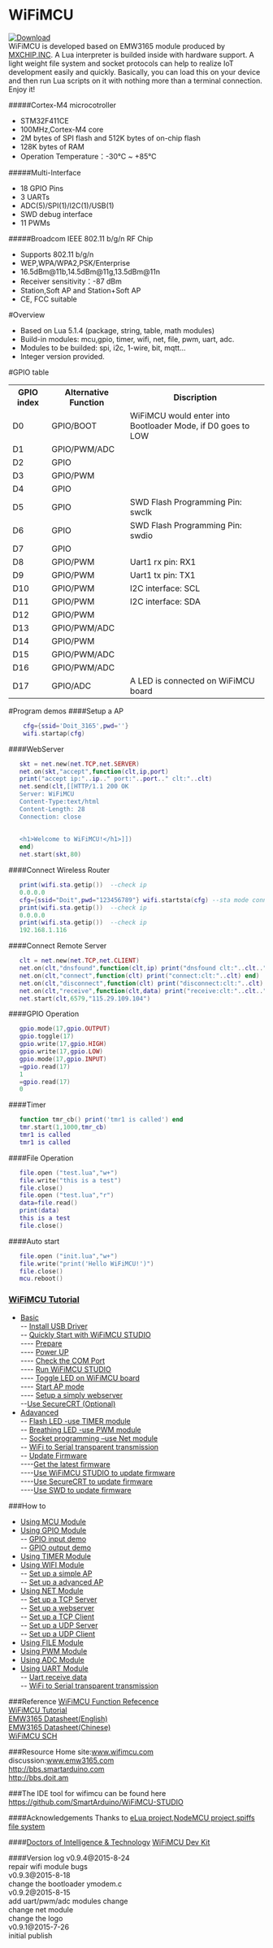 
# **WiFiMCU** #
[![Download](https://img.shields.io/badge/download-~200k-orange.svg)](https://github.com/SmartArduino/WiFiMCU/releases)<br/>
   WiFiMCU is developed based on EMW3165 module produced by [MXCHIP.INC](http://www.mxchip.com/). A Lua interpreter is builded inside with hardware support. A light weight file system and socket protocols can help to realize IoT development easily and quickly. Basically, you can load this on your device and then run Lua scripts on it with nothing more than a terminal connection. <br/>Enjoy it!<br/>

#####Cortex-M4 microcotroller<br/>
- STM32F411CE<br/>
- 100MHz,Cortex-M4 core<br/>
- 2M bytes of SPI flash and 512K bytes of on-chip flash<br/>
- 128K bytes of RAM<br/>
- Operation Temperature：-30℃ ~ +85℃<br/>

#####Multi-Interface<br/>
- 18 GPIO Pins<br/>
- 3 UARTs<br/>
- ADC(5)/SPI(1)/I2C(1)/USB(1)<br/>
- SWD debug interface<br/>
- 11 PWMs<br/>

#####Broadcom IEEE 802.11 b/g/n RF Chip<br/>
- Supports 802.11 b/g/n<br/>
- WEP,WPA/WPA2,PSK/Enterprise<br/>
- 16.5dBm@11b,14.5dBm@11g,13.5dBm@11n<br/>
- Receiver sensitivity：-87 dBm<br/>
- Station,Soft AP and Station+Soft AP<br/>
- CE, FCC suitable<br/>

#Overview
- Based on Lua 5.1.4 (package, string, table, math modules)<br/>
- Build-in modules: mcu,gpio, timer, wifi, net, file, pwm, uart, adc.<br/>
- Modules to be builded: spi, i2c, 1-wire, bit, mqtt...<br/>
- Integer version provided.<br/>

#GPIO table
<a id="gpio pin table"></a>
<table>
  <tr>
    <th scope="col">GPIO index</th><th scope="col">Alternative Function</th><th scope="col">Discription</th>
  </tr>
  <tr>
    <td>D0</td><td>GPIO/BOOT</td><td>WiFiMCU would enter into Bootloader Mode, if D0 goes to LOW</td>
  </tr>
  <tr>
    <td>D1</td><td>GPIO/PWM/ADC</td><td></td>
  </tr>
  <tr>
    <td>D2</td><td>GPIO</td><td></td>
  </tr>
  <tr>
    <td>D3</td><td>GPIO/PWM</td><td></td>
  </tr>
  <tr>
    <td>D4</td><td>GPIO</td><td></td>
  </tr>
  <tr>
    <td>D5</td><td>GPIO</td><td>SWD Flash Programming Pin: swclk</td>
  </tr>
  <tr>
    <td>D6</td><td>GPIO</td><td>SWD Flash Programming Pin: swdio</td>
  </tr>
  <tr>
    <td>D7</td><td>GPIO</td><td></td>
  </tr>
  <tr>
    <td>D8</td><td>GPIO/PWM</td><td>Uart1 rx pin: RX1</td>
  </tr>
  <tr>
    <td>D9</td><td>GPIO/PWM</td><td>Uart1 tx pin: TX1</td>
  </tr>
  <tr>
    <td>D10</td><td>GPIO/PWM</td><td>I2C interface: SCL</td>
  </tr>
  <tr>
    <td>D11</td><td>GPIO/PWM</td><td>I2C interface: SDA</td>
  </tr>
  <tr>
    <td>D12</td><td>GPIO/PWM</td><td></td>
  </tr>
  <tr>
    <td>D13</td><td>GPIO/PWM/ADC</td><td></td>
  </tr>
  <tr>
    <td>D14</td><td>GPIO/PWM</td><td></td>
  </tr>
  <tr>
    <td>D15</td><td>GPIO/PWM/ADC</td><td></td>
  </tr>
  <tr>
    <td>D16</td><td>GPIO/PWM/ADC</td><td></td>
  </tr>
  <tr>
    <td>D17</td><td>GPIO/ADC</td><td>A LED is connected on WiFiMCU board</td>
  </tr>
</table>

#Program demos
####Setup a AP

```lua
    cfg={ssid='Doit_3165',pwd=''}
    wifi.startap(cfg)
```
####WebServer

```lua
   skt = net.new(net.TCP,net.SERVER) 
   net.on(skt,"accept",function(clt,ip,port) 
   print("accept ip:"..ip.." port:"..port.." clt:"..clt) 
   net.send(clt,[[HTTP/1.1 200 OK
   Server: WiFiMCU
   Content-Type:text/html
   Content-Length: 28
   Connection: close
   
   
   <h1>Welcome to WiFiMCU!</h1>]])
   end)
   net.start(skt,80) 
```
####Connect Wireless Router

```lua
   print(wifi.sta.getip())  --check ip
   0.0.0.0
   cfg={ssid="Doit",pwd="123456789"} wifi.startsta(cfg) --sta mode connect
   print(wifi.sta.getip())  --check ip
   0.0.0.0
   print(wifi.sta.getip())  --check ip
   192.168.1.116 
```
####Connect Remote Server

```lua
   clt = net.new(net.TCP,net.CLIENT)
   net.on(clt,"dnsfound",function(clt,ip) print("dnsfound clt:"..clt.." ip:"..ip) end)
   net.on(clt,"connect",function(clt) print("connect:clt:"..clt) end)
   net.on(clt,"disconnect",function(clt) print("disconnect:clt:"..clt) end)
   net.on(clt,"receive",function(clt,data) print("receive:clt:"..clt.."data:"..data) end)
   net.start(clt,6579,"115.29.109.104")
```
####GPIO Operation

```lua
   gpio.mode(17,gpio.OUTPUT)
   gpio.toggle(17)
   gpio.write(17,gpio.HIGH)
   gpio.write(17,gpio.LOW)
   gpio.mode(17,gpio.INPUT)
   =gpio.read(17)
   1
   =gpio.read(17)
   0
```
####Timer

```lua
   function tmr_cb() print('tmr1 is called') end 
   tmr.start(1,1000,tmr_cb)
   tmr1 is called
   tmr1 is called
```
####File Operation

```lua
   file.open ("test.lua","w+")
   file.write("this is a test")
   file.close()
   file.open ("test.lua","r")
   data=file.read()
   print(data)
   this is a test
   file.close()
```
####Auto start

```lua
   file.open ("init.lua","w+")
   file.write("print('Hello WiFiMCU!')")
   file.close()
   mcu.reboot()
```

### [WiFiMCU Tutorial](https://github.com/SmartArduino/WiFiMCU/tree/master/Document)<br/>
* [Basic](http://fineshang.gitbooks.io/wifimcu-based-on-emw3165-user-manual/content/chapter1.html)<br/>
-- [Install USB Driver](http://fineshang.gitbooks.io/wifimcu-based-on-emw3165-user-manual/content/chapter1.html)<br/>
-- [Quickly Start with WiFiMCU STUDIO](http://fineshang.gitbooks.io/wifimcu-based-on-emw3165-user-manual/content/charpter1_1.html)<br/>
---- [Prepare](http://fineshang.gitbooks.io/wifimcu-based-on-emw3165-user-manual/content/charpter1_1.html)<br/>
---- [Power UP](http://fineshang.gitbooks.io/wifimcu-based-on-emw3165-user-manual/content/charpter1_1.html)<br/>
---- [Check the COM Port](http://fineshang.gitbooks.io/wifimcu-based-on-emw3165-user-manual/content/charpter1_1.html)<br/>
---- [Run WiFiMCU STUDIO](http://fineshang.gitbooks.io/wifimcu-based-on-emw3165-user-manual/content/charpter1_1.html)<br/>
---- [Toggle LED on WiFiMCU board](http://fineshang.gitbooks.io/wifimcu-based-on-emw3165-user-manual/content/charpter1_1.html)<br/>
---- [Start AP mode](http://fineshang.gitbooks.io/wifimcu-based-on-emw3165-user-manual/content/charpter1_1.html)<br/>
---- [Setup a simply webserver](http://fineshang.gitbooks.io/wifimcu-based-on-emw3165-user-manual/content/charpter1_1.html)<br/>
--[Use SecureCRT (Optional)](http://fineshang.gitbooks.io/wifimcu-based-on-emw3165-user-manual/content/chapter1_2.html)<br/>
* [Adavanced](http://fineshang.gitbooks.io/wifimcu-based-on-emw3165-user-manual/content/chapter2.html)<br/>
-- [Flash LED -use TIMER module](http://fineshang.gitbooks.io/wifimcu-based-on-emw3165-user-manual/content/chapter2_1.html)<br/>
-- [Breathing LED -use PWM module](http://fineshang.gitbooks.io/wifimcu-based-on-emw3165-user-manual/content/chapter2_2.html)<br/>
-- [Socket programming –use Net module](https://github.com/SmartArduino/WiFiMCU/tree/master/Document/demos/5%20net)<br/>
-- [WiFi to Serial transparent transmission](https://github.com/SmartArduino/WiFiMCU/blob/master/Document/demos/9%20uart/2%20uart_2_wifi_trans.lua)<br/>
-- [Update Firmware](http://fineshang.gitbooks.io/wifimcu-based-on-emw3165-user-manual/content/chapter2_5.html)<br/>
----[Get the latest firmware](https://github.com/SmartArduino/WiFiMCU/releases)<br/>
----[Use WiFiMCU STUDIO to update firmware](http://fineshang.gitbooks.io/wifimcu-based-on-emw3165-user-manual/content/chapter2_5.html)<br/>
----[Use SecureCRT to update firmware](http://fineshang.gitbooks.io/wifimcu-based-on-emw3165-user-manual/content/chapter2_6.html)<br/>
----[Use SWD to update firmware](http://fineshang.gitbooks.io/wifimcu-based-on-emw3165-user-manual/content/chapter2_7.html)<br/>

###How to
* [Using MCU Module](https://github.com/SmartArduino/WiFiMCU/tree/master/Document/demos/1%20mcu)<br/>
* [Using GPIO Module](https://github.com/SmartArduino/WiFiMCU/blob/master/Document/demos/2%20gpio)<br/>
-- [GPIO input demo](https://github.com/SmartArduino/WiFiMCU/blob/master/Document/demos/2%20gpio/gpio_input_demo.lua)<br/>
-- [GPIO output demo](https://github.com/SmartArduino/WiFiMCU/blob/master/Document/demos/2%20gpio/gpio_output_demo.lua)<br/>
* [Using TIMER Module](https://github.com/SmartArduino/WiFiMCU/tree/master/Document/demos/3%20timer)<br/>
* [Using WIFI Module](https://github.com/SmartArduino/WiFiMCU/tree/master/Document/demos/4%20wifi)<br/>
-- [Set up a simple AP](https://github.com/SmartArduino/WiFiMCU/blob/master/Document/demos/4%20wifi/wifi_ap_demo.lua)<br/>
-- [Set up a advanced AP](https://github.com/SmartArduino/WiFiMCU/blob/master/Document/demos/4%20wifi/wifi_ap_adv_demo.lua)<br/>
* [Using NET Module](https://github.com/SmartArduino/WiFiMCU/tree/master/Document/demos/5%20net)<br/>
-- [Set up a TCP Server](https://github.com/SmartArduino/WiFiMCU/blob/master/Document/demos/5%20net/1%20net_tcpserver_demo.lua)<br/>
-- [Set up a webserver](https://github.com/SmartArduino/WiFiMCU/blob/master/Document/demos/5%20net/1-1%20webserver.lua)<br/>
-- [Set up a TCP Client](https://github.com/SmartArduino/WiFiMCU/blob/master/Document/demos/5%20net/2%20net_tcpclient_demo.lua)<br/>
-- [Set up a UDP Server](https://github.com/SmartArduino/WiFiMCU/blob/master/Document/demos/5%20net/3%20net_udpserver_demo.lua)<br/>
-- [Set up a UDP Client](https://github.com/SmartArduino/WiFiMCU/blob/master/Document/demos/5%20net/4%20net_udpclient_demo.lua)<br/>
* [Using FILE Module](https://github.com/SmartArduino/WiFiMCU/blob/master/Document/demos/6%20file/file_demo.lua)<br/>
* [Using PWM Module](https://github.com/SmartArduino/WiFiMCU/blob/master/Document/demos/7%20pwm/pwm_breathing_LED.lua)<br/>
* [Using ADC Module](https://github.com/SmartArduino/WiFiMCU/blob/master/Document/demos/8%20adc/adc_demo.lua)<br/>
* [Using UART Module](https://github.com/SmartArduino/WiFiMCU/tree/master/Document/demos/9%20uart)<br/>
-- [Uart receive data](https://github.com/SmartArduino/WiFiMCU/blob/master/Document/demos/9%20uart/1%20uart_demo.lua)<br/>
-- [WiFi to Serial transparent transmission](https://github.com/SmartArduino/WiFiMCU/blob/master/Document/demos/9%20uart/2%20uart_2_wifi_trans.lua)<br/>


###Reference
[WiFiMCU Function Refecence](https://raw.githubusercontent.com/SmartArduino/WiFiMCU/master/Document/WiFiMCU_Reference.pdf)<br/>
[WiFiMCU Tutorial](https://raw.githubusercontent.com/SmartArduino/WiFiMCU/master/Document/WiFiMCU_Tutorial.pdf)<br/>
[EMW3165 Datasheet(English)](https://raw.githubusercontent.com/SmartArduino/WiFiMCU/master/Document/EMW3165_datasheet.pdf)<br/>
[EMW3165 Datasheet(Chinese)](https://raw.githubusercontent.com/SmartArduino/WiFiMCU/master/Document/EMW3165_datasheet(Chinese).pdf)<br/>
[WiFiMCU SCH](https://raw.githubusercontent.com/SmartArduino/WiFiMCU/master/Document/WiFiMCU_SCH.pdf/)<br/>


###Resource
Home site:www.wifimcu.com<br/>
discussion:www.emw3165.com<br/>
http://bbs.smartarduino.com<br/>
http://bbs.doit.am<br/>

###The IDE tool for wifimcu can be found here
https://github.com/SmartArduino/WiFiMCU-STUDIO

####Acknowledgements
Thanks to [eLua project](https://github.com/elua/elua),[NodeMCU project](https://github.com/nodemcu/nodemcu-firmware),[spiffs file system](https://github.com/pellepl/spiffs)<br/>

####[Doctors of Intelligence & Technology](www.doit.am)
[WiFiMCU Dev Kit](http://www.smartarduino.com)

####Version log
v0.9.4@2015-8-24<br/>
repair wifi module bugs<br/>
v0.9.3@2015-8-18<br/>
change the bootloader ymodem.c<br/>
v0.9.2@2015-8-15<br/>
add uart/pwm/adc modules change<br/>
change net module<br/>
change the logo<br/>
v0.9.1@2015-7-26<br/>
initial publish<br/>
